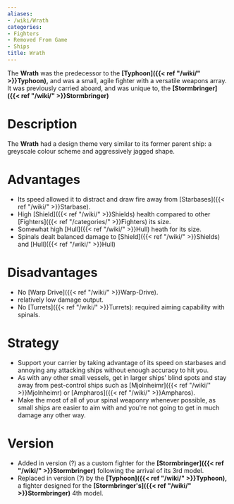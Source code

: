 ```yaml
---
aliases:
- /wiki/Wrath
categories:
- Fighters
- Removed From Game
- Ships
title: Wrath
---
```


The **Wrath** was the predecessor to the **[Typhoon]({{< ref "/wiki/" >}}Typhoon),** and was a small, agile fighter with a versatile weapons array. It was previously carried aboard, and was unique to, the **[Stormbringer]({{< ref "/wiki/" >}}Stormbringer)**

# Description

The **Wrath** had a design theme very similar to its former parent ship: a greyscale colour scheme and aggressively jagged shape.

# Advantages

- Its speed allowed it to distract and draw fire away from [Starbases]({{< ref "/wiki/" >}}Starbase).
- High [Shield]({{< ref "/wiki/" >}}Shields) health compared to other [Fighters]({{< ref "/categories/" >}}Fighters) its size.
- Somewhat high [Hull]({{< ref "/wiki/" >}}Hull) heath for its size.
- Spinals dealt balanced damage to [Shield]({{< ref "/wiki/" >}}Shields) and [Hull]({{< ref "/wiki/" >}}Hull)

# Disadvantages

- No [Warp Drive]({{< ref "/wiki/" >}}Warp-Drive).
- relatively low damage output.
- No [Turrets]({{< ref "/wiki/" >}}Turrets): required aiming capability with spinals.

# Strategy

- Support your carrier by taking advantage of its speed on starbases and annoying any attacking ships without enough accuracy to hit you.
- As with any other small vessels, get in larger ships' blind spots and stay away from pest-control ships such as [Mjolnheimr]({{< ref "/wiki/" >}}Mjolnheimr) or [Ampharos]({{< ref "/wiki/" >}}Ampharos).
- Make the most of all of your spinal weaponry whenever possible, as small ships are easier to aim with and you're not going to get in much damage any other way.

# Version

- Added in version (?) as a custom fighter for the **[Stormbringer]({{< ref "/wiki/" >}}Stormbringer)** following the arrival of its 3rd model.
- Replaced in version (?) by the **[Typhoon]({{< ref "/wiki/" >}}Typhoon),** a fighter designed for the **[Stormbringer's]({{< ref "/wiki/" >}}Stormbringer)** 4th model.